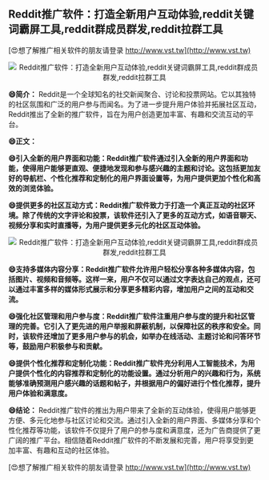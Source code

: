 ## **Reddit推广软件：打造全新用户互动体验,reddit关键词霸屏工具,reddit群成员群发,reddit拉群工具**

[😍想了解推广相关软件的朋友请登录 http://www.vst.tw](http://www.vst.tw)

 <center><img src="https://vst.tw/MP4/tuiguang/png/6.png" alt="Reddit推广软件：打造全新用户互动体验,reddit关键词霸屏工具,reddit群成员群发,reddit拉群工具"></center>

**😄简介：**
Reddit是一个全球知名的社交新闻聚合、讨论和投票网站。它以其独特的社区氛围和广泛的用户参与而闻名。为了进一步提升用户体验并拓展社区互动，Reddit推出了全新的推广软件，旨在为用户创造更加丰富、有趣和交流互动的平台。

**😄正文：**

**😄引入全新的用户界面和功能：Reddit推广软件通过引入全新的用户界面和功能，使得用户能够更直观、便捷地发现和参与感兴趣的主题和讨论。这包括更加友好的导航栏、个性化推荐和定制化的用户界面设置等，为用户提供更加个性化和高效的浏览体验。**

**😄提供更多的社区互动方式：Reddit推广软件致力于打造一个真正互动的社区环境。除了传统的文字评论和投票，该软件还引入了更多的互动方式，如语音聊天、视频分享和实时直播等，为用户提供更多元化的社区互动体验。**

 <center><img src="https://vst.tw/MP4/tuiguang/png/0.png" alt="Reddit推广软件：打造全新用户互动体验,reddit关键词霸屏工具,reddit群成员群发,reddit拉群工具"></center>

**😄支持多媒体内容分享：Reddit推广软件允许用户轻松分享各种多媒体内容，包括图片、视频和音频等。这样一来，用户不仅可以通过文字表达自己的观点，还可以通过丰富多样的媒体形式展示和分享更多精彩内容，增加用户之间的互动和交流。**

**😄强化社区管理和用户参与度：Reddit推广软件注重用户参与度的提升和社区管理的完善。它引入了更先进的用户举报和屏蔽机制，以保障社区的秩序和安全。同时，该软件还增加了更多用户参与的机会，如举办在线活动、主题讨论和问答环节等，鼓励用户积极参与和贡献。**

**😄提供个性化推荐和定制化功能：Reddit推广软件充分利用人工智能技术，为用户提供个性化的内容推荐和定制化的功能设置。通过分析用户的兴趣和行为，系统能够准确预测用户感兴趣的话题和帖子，并根据用户的偏好进行个性化推荐，提升用户体验和满意度。**

**😄结论：**
Reddit推广软件的推出为用户带来了全新的互动体验，使得用户能够更方便、多元化地参与社区讨论和交流。通过引入全新的用户界面、多媒体分享和个性化推荐等功能，该软件不仅提升了用户的参与度和满意度，还为广告商提供了更广阔的推广平台。相信随着Reddit推广软件的不断发展和完善，用户将享受到更加丰富、有趣和互动的社区体验。

[😍想了解推广相关软件的朋友请登录 http://www.vst.tw](http://www.vst.tw)



